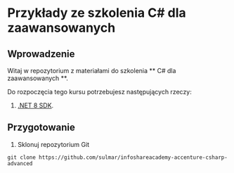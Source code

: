 # Przykłady ze szkolenia C# dla zaawansowanych

## Wprowadzenie

Witaj w repozytorium z materiałami do szkolenia ** C# dla zaawansowanych **.

Do rozpoczęcia tego kursu potrzebujesz następujących rzeczy:

1. [.NET 8 SDK](https://dotnet.microsoft.com/en-us/download/dotnet/8.0).

## Przygotowanie
1. Sklonuj repozytorium Git
```
git clone https://github.com/sulmar/infoshareacademy-accenture-csharp-advanced
```
